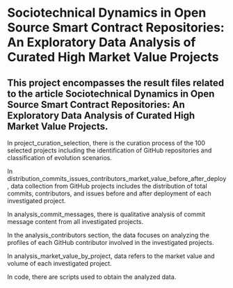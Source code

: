 # Sociotechnical Dynamics in Open Source Smart Contract Repositories: An Exploratory Data Analysis of Curated High Market Value Projects 

## This project encompasses the result files related to the article Sociotechnical Dynamics in Open Source Smart Contract Repositories: An Exploratory Data Analysis of Curated High Market Value Projects. 

In project_curation_selection, there is the curation process of the 100 selected projects including the identification of GitHub repositories and classification of evolution scenarios. 

In distribution_commits_issues_contributors_market_value_before_after_deploy, data collection from GitHub projects includes the distribution of total commits, contributors, and issues before and after deployment of each investigated project. 

In analysis_commit_messages, there is qualitative analysis of commit message content from all investigated projects. 

In the analysis_contributors section, the data focuses on analyzing the profiles of each GitHub contributor involved in the investigated projects.

In analysis_market_value_by_project, data refers to the market value and volume of each investigated project. 

In code, there are scripts used to obtain the analyzed data.
